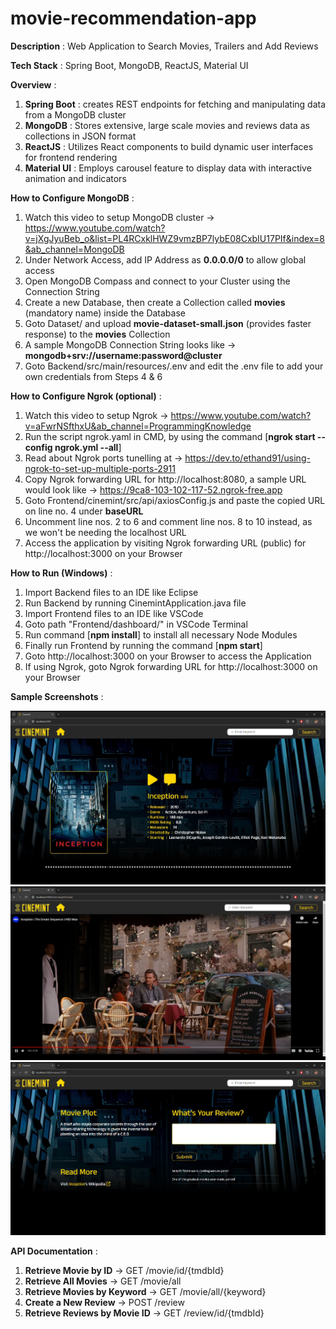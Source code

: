 # movie-recommendation-app

**Description** : Web Application to Search Movies, Trailers and Add Reviews

**Tech Stack** : Spring Boot, MongoDB, ReactJS, Material UI

**Overview** :

1. **Spring Boot** : creates REST endpoints for fetching and manipulating data from a MongoDB cluster
2. **MongoDB** : Stores extensive, large scale movies and reviews data as collections in JSON format
3. **ReactJS** : Utilizes React components to build dynamic user interfaces for frontend rendering
4. **Material UI** : Employs carousel feature to display data with interactive animation and indicators

**How to Configure MongoDB** :

1. Watch this video to setup MongoDB cluster -> https://www.youtube.com/watch?v=jXgJyuBeb_o&list=PL4RCxklHWZ9vmzBP7lybE08CxbIU17PIf&index=8&ab_channel=MongoDB
2. Under Network Access, add IP Address as **0.0.0.0/0** to allow global access 
3. Open MongoDB Compass and connect to your Cluster using the Connection String
4. Create a new Database, then create a Collection called **movies** (mandatory name) inside the Database
5. Goto Dataset/ and upload **movie-dataset-small.json** (provides faster response) to the **movies** Collection
6. A sample MongoDB Connection String looks like -> **mongodb+srv://username:password@cluster**
7. Goto Backend/src/main/resources/.env and edit the .env file to add your own credentials from Steps 4 & 6

**How to Configure Ngrok (optional)** :

1. Watch this video to setup Ngrok -> https://www.youtube.com/watch?v=aFwrNSfthxU&ab_channel=ProgrammingKnowledge
2. Run the script ngrok.yaml in CMD, by using the command [**ngrok start --config ngrok.yml --all**]
3. Read about Ngrok ports tunelling at -> https://dev.to/ethand91/using-ngrok-to-set-up-multiple-ports-2911
4. Copy Ngrok forwarding URL for http://localhost:8080, a sample URL would look like -> https://9ca8-103-102-117-52.ngrok-free.app
5. Goto Frontend/cinemint/src/api/axiosConfig.js and paste the copied URL on line no. 4 under **baseURL** 
6. Uncomment line nos. 2 to 6 and comment line nos. 8 to 10 instead, as we won't be needing the localhost URL
7. Access the application by visiting Ngrok forwarding URL (public) for http://localhost:3000 on your Browser

**How to Run (Windows)** :

1. Import Backend files to an IDE like Eclipse
2. Run Backend by running CinemintApplication.java file
3. Import Frontend files to an IDE like VSCode
4. Goto path "Frontend/dashboard/" in VSCode Terminal
5. Run command [**npm install**] to install all necessary Node Modules
6. Finally run Frontend by running the command [**npm start**]
7. Goto http://localhost:3000 on your Browser to access the Application
8. If using Ngrok, goto Ngrok forwarding URL for http://localhost:3000 on your Browser

**Sample Screenshots** :

![](screenshot1.png)
![](screenshot2.png)
![](screenshot3.png)

**API Documentation** :

1. **Retrieve Movie by ID** -> GET /movie/id/{tmdbId}
2. **Retrieve All Movies** -> GET /movie/all
3. **Retrieve Movies by Keyword** -> GET /movie/all/{keyword}
4. **Create a New Review** -> POST /review
5. **Retrieve Reviews by Movie ID** -> GET /review/id/{tmdbId}
